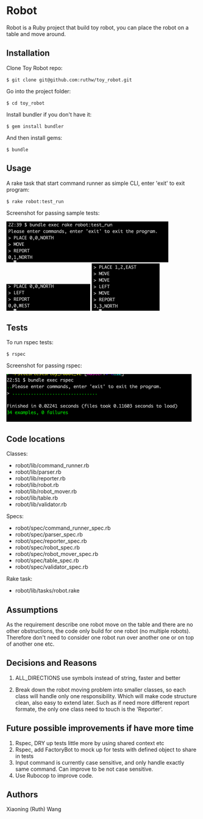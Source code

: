 # Robot

Robot is a Ruby project that build toy robot, you can place the robot on a table and move around.

## Installation

Clone Toy Robot repo:

    $ git clone git@github.com:ruthw/toy_robot.git

Go into the project folder:

    $ cd toy_robot

Install bundler if you don't have it:

    $ gem install bundler

And then install gems:

    $ bundle

## Usage

A rake task that start command runner as simple CLI, enter 'exit' to exit program:

    $ rake robot:test_run

Screenshot for passing sample tests:

![Image of sample 1](./images/sample_test_run_1.png)
![Image of sample 2](./images/sample_test_run_2.png)
![Image of sample 3](./images/sample_test_run_3.png)

## Tests

To run rspec tests:

    $ rspec

Screenshot for passing rspec:

![Image of sample test run](./images/rspec_run.png)

## Code locations

Classes:
- robot/lib/command_runner.rb
- robot/lib/parser.rb
- robot/lib/reporter.rb
- robot/lib/robot.rb
- robot/lib/robot_mover.rb
- robot/lib/table.rb
- robot/lib/validator.rb

Specs:
- robot/spec/command_runner_spec.rb
- robot/spec/parser_spec.rb
- robot/spec/reporter_spec.rb
- robot/spec/robot_spec.rb
- robot/spec/robot_mover_spec.rb
- robot/spec/table_spec.rb
- robot/spec/validator_spec.rb

Rake task:
- robot/lib/tasks/robot.rake

## Assumptions
As the requirement describe one robot move on the table and there are no other obstructions, the code only build for one robot (no multiple robots). Therefore don't need to consider one robot run over another one or on top of another one etc.

## Decisions and Reasons
1. ALL_DIRECTIONS use symbols instead of string, faster and better

2. Break down the robot moving problem into smaller classes, so each class will handle only one responsibility. Which will make code structure clean, also easy to extend later. Such as if need more different report formate, the only one class need to touch is the 'Reporter'.

## Future possible improvements if have more time
1. Rspec, DRY up tests little more by using shared context etc
2. Rspec, add FactoryBot to mock up for tests with defined object to share in tests
3. Input command is currently case sensitive, and only handle exactly same command. Can improve to be not case sensitive.
4. Use Rubocop to improve code.


## Authors
Xiaoning (Ruth) Wang